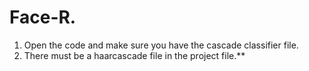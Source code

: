 # Face-R.

1) Open the code and make sure you have the cascade classifier file.
2) There must be a haarcascade file in the project file.**
